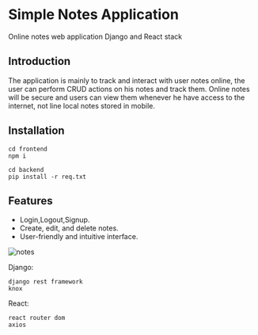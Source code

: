 # Simple Notes Application
 Online notes web application Django and React stack

## Introduction
The application is mainly to track and interact with user notes online,
the user can perform CRUD actions on his notes and track them.
	Online notes will be secure and users can view them whenever he have access to the internet, not line local notes stored in mobile.

## Installation
```
cd frontend
npm i
```

```
cd backend 
pip install -r req.txt
```

## Features
- Login,Logout,Signup.
- Create, edit, and delete notes.
- User-friendly and intuitive interface.
  
![notes](https://github.com/Mohammed12Khair/online-notes/assets/55262573/9f22bad6-5a67-4247-b1ee-f67e953def68)

Django:
```
django rest framework
knox
```

React:
```
react router dom
axios
```
